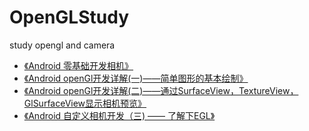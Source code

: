 # OpenGLStudy
study opengl and camera



- [《Android 零基础开发相机》](https://gitchat.csdn.net/activity/5aeb03e3af08a333483d71c1#-3)
- [《Android openGl开发详解(一)——简单图形的基本绘制》](https://www.jianshu.com/p/92d02ac80611)
- [《Android openGl开发详解(二)——通过SurfaceView，TextureView，GlSurfaceView显示相机预览》](
  https://www.jianshu.com/p/db8ecba6037a)
- [《Android 自定义相机开发（三) —— 了解下EGL》](https://www.jianshu.com/p/1e82021b10b4)